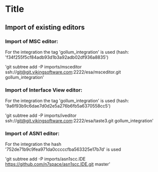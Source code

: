 # Title

## Import of existing editors

### Import of MSC editor:

For the integration the tag 'gollum_integration' is used (hash: 'f34f255f5cf84adb93d1b3a92adb02df936a8835')

'git subtree add -P imports/msceditor ssh://git@git.vikingsoftware.com:2222/esa/msceditor.git gollum_integration'

### Import of Interface View editor:

For the integration the tag 'gollum_integration' is used (hash: '9a6f93b9c6dae7d0d2e5a276b6fb5a6370558cc5')

'git subtree add -P imports/iveditor ssh://git@git.vikingsoftware.com:2222/esa/taste3.git gollum_integration'

### Import of ASN1 editor:

For the integration the hash '752de71b9c9fea971da0cccccfba563325e17b7d' is used

'git subtree add -P imports/asn1scc.IDE https://github.com/n7space/asn1scc.IDE.git master'
